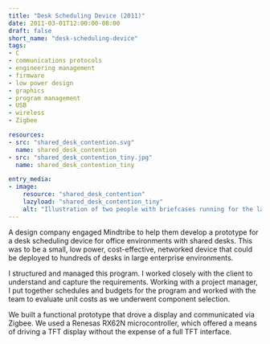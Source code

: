 ```yaml
---
title: "Desk Scheduling Device (2011)"
date: 2011-03-01T12:00:00-08:00
draft: false
short_name: "desk-scheduling-device"
tags:
- C
- communications protocols
- engineering management
- firmware
- low power design
- graphics
- program management
- USB
- wireless
- Zigbee

resources:
- src: "shared_desk_contention.svg"
  name: shared_desk_contention
- src: "shared_desk_contention_tiny.jpg"
  name: shared_desk_contention_tiny

entry_media:
- image:
    resource: "shared_desk_contention"
    lazyload: "shared_desk_contention_tiny"
    alt: "Illustration of two people with briefcases running for the last empty desk with two coworkers watching from their desks"
---
```

A design company engaged Mindtribe to help them develop a prototype for a desk scheduling device for office environments with shared desks. This was to be a small, low power, cost-effective, networked device that could be deployed to hundreds of desks in large enterprise environments.

I structured and managed this program. I worked closely with the client to understand and capture the requirements. Working with a project manager, I put together schedules and budgets for the program and worked with the team to evaluate unit costs as we underwent component selection.

We built a functional prototype that drove a display and communicated via Zigbee. We used a Renesas RX62N microcontroller, which offered a means of driving a TFT display without the expense of a full TFT interface.
